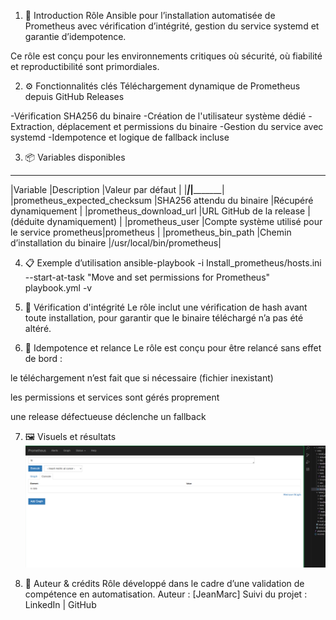 1. 🧭 Introduction
Rôle Ansible pour l’installation automatisée de Prometheus avec vérification d’intégrité, gestion du service systemd et garantie d’idempotence.

Ce rôle est conçu pour les environnements critiques où sécurité, où fiabilité et reproductibilité sont primordiales.

2. ⚙️ Fonctionnalités clés
Téléchargement dynamique de Prometheus depuis GitHub Releases

-Vérification SHA256 du binaire
-Création de l'utilisateur système dédié
-Extraction, déplacement et permissions du binaire
-Gestion du service avec systemd
-Idempotence et logique de fallback incluse

3. 📦 Variables disponibles
____________________________________________________________________________________________________________
|Variable	                    |Description	                                  |Valeur par défaut        |
|_______________________________|_________________________________________________|_________________________|
|prometheus_expected_checksum	|SHA256 attendu du binaire                        |Récupéré dynamiquement   |
|prometheus_download_url	    |URL GitHub de la release	                      |(déduite dynamiquement)  |
|prometheus_user	            |Compte système utilisé pour le service	prometheus|prometheus               |
|prometheus_bin_path	        |Chemin d’installation du binaire	              |/usr/local/bin/prometheus|

4. 📋 Exemple d’utilisation
ansible-playbook -i Install_prometheus/hosts.ini --start-at-task "Move and set permissions for Prometheus" playbook.yml -v

5. 🔐 Vérification d'intégrité
Le rôle inclut une vérification de hash avant toute installation, pour garantir que le binaire téléchargé n’a pas été altéré.

6. 🚀 Idempotence et relance
Le rôle est conçu pour être relancé sans effet de bord :

le téléchargement n’est fait que si nécessaire (fichier inexistant)

les permissions et services sont gérés proprement

une release défectueuse déclenche un fallback

7. 🖼️ Visuels et résultats
![alt text](image.png) 

8. 👤 Auteur & crédits
Rôle développé dans le cadre d’une validation de compétence en automatisation. Auteur : [JeanMarc] Suivi du projet : LinkedIn | GitHub